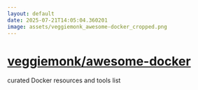 ```yaml
---
layout: default
date: 2025-07-21T14:05:04.360201
image: assets/veggiemonk_awesome-docker_cropped.png
---
```


# [veggiemonk/awesome-docker](https://github.com/veggiemonk/awesome-docker)

curated Docker resources and tools list

